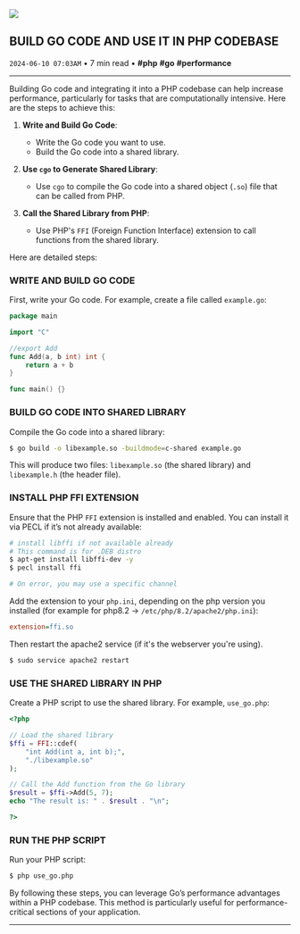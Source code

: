 <img src="https://cdn.jsdelivr.net/gh/sanix-darker/sanixdk.xyz@master/content/assets/build-go-code-and-use-in-php-codebase/preview.jpg" />

## BUILD GO CODE AND USE IT IN PHP CODEBASE
`2024-06-10 07:03AM` • 7 min read • **#php** **#go** **#performance**

---

Building Go code and integrating it into a PHP codebase can help increase performance, particularly for tasks that are computationally intensive. Here are the steps to achieve this:

1. **Write and Build Go Code**:
   - Write the Go code you want to use.
   - Build the Go code into a shared library.

2. **Use `cgo` to Generate Shared Library**:
   - Use `cgo` to compile the Go code into a shared object (`.so`) file that can be called from PHP.

3. **Call the Shared Library from PHP**:
   - Use PHP's `FFI` (Foreign Function Interface) extension to call functions from the shared library.

Here are detailed steps:

### WRITE AND BUILD GO CODE

First, write your Go code. For example, create a file called `example.go`:

```go
package main

import "C"

//export Add
func Add(a, b int) int {
    return a + b
}

func main() {}
```

### BUILD GO CODE INTO SHARED LIBRARY

Compile the Go code into a shared library:

```bash
$ go build -o libexample.so -buildmode=c-shared example.go
```

This will produce two files: `libexample.so` (the shared library) and `libexample.h` (the header file).

### INSTALL PHP FFI EXTENSION

Ensure that the PHP `FFI` extension is installed and enabled. You can install it via PECL if it’s not already available:

```bash
# install libffi if not available already
# This command is for .DEB distro
$ apt-get install libffi-dev -y
$ pecl install ffi

# On error, you may use a specific channel
```

Add the extension to your `php.ini`, depending on the php version you installed (for example for php8.2 -> `/etc/php/8.2/apache2/php.ini`):

```ini
extension=ffi.so
```

Then restart the apache2 service (if it's the webserver you're using).

```bash
$ sudo service apache2 restart
```

### USE THE SHARED LIBRARY IN PHP

Create a PHP script to use the shared library. For example, `use_go.php`:

```php
<?php

// Load the shared library
$ffi = FFI::cdef(
    "int Add(int a, int b);",
    "./libexample.so"
);

// Call the Add function from the Go library
$result = $ffi->Add(5, 7);
echo "The result is: " . $result . "\n";

?>
```

### RUN THE PHP SCRIPT

Run your PHP script:

```bash
$ php use_go.php
```

By following these steps, you can leverage Go’s performance advantages within a PHP codebase. This method is particularly useful for performance-critical sections of your application.

-----------
